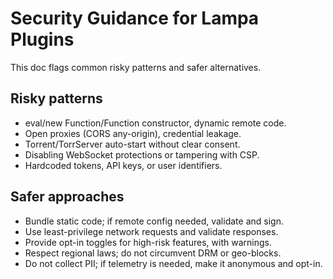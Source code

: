 # Security Guidance for Lampa Plugins

This doc flags common risky patterns and safer alternatives.

## Risky patterns

- eval/new Function/Function constructor, dynamic remote code.
- Open proxies (CORS any-origin), credential leakage.
- Torrent/TorrServer auto-start without clear consent.
- Disabling WebSocket protections or tampering with CSP.
- Hardcoded tokens, API keys, or user identifiers.

## Safer approaches

- Bundle static code; if remote config needed, validate and sign.
- Use least-privilege network requests and validate responses.
- Provide opt-in toggles for high-risk features, with warnings.
- Respect regional laws; do not circumvent DRM or geo-blocks.
- Do not collect PII; if telemetry is needed, make it anonymous and opt-in.
